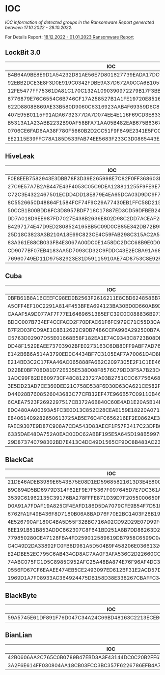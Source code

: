 
# IOC

*IOC information of detected groups in the Ransomware Report generated between 17.10.2022 - 28.10.2022.*
 
For Details Report: 
[18.12.2022 - 01.01.2023 Ransomware Report ](https://threatmon.io/threatmon-ransomware-group-activity-report-28-10-2022-04-11-2022/)

## LockBit 3.0

| IOC |
| ------ |
| B4B64A9BE8E9D1A54232D81AE56E7D801827739EADA17DC92659B98D7189ACD2| 
| 92EBB2DCE3E8F3D0E919C0342FDBE9A37D672A0CCA6B105395745EBC783DE6E5| 
| 12FE5477FF75361DA81C170C132A1090390972279B17F3BB5FEF6A5CCC91326A | 
| 8776879E76C6554C6B746CF17A258527B1A1FE19720E8516CCABB50750F71830| 
| 622D8808B869AE33B580D9060C6316923AAB4F69359D6C8F80D041BB48F27B48| 
| 407E95B0115F91ADA6732377DA7D074EE4E116F69CD3E833A6AB958CC359B4D3| 
| B5313A1A23ABB2232B90AF58BFA71AA05B482EAB675B636764EE6A6AEC40617C| 
| 0706CE6FAD6AA38F780F5660B2D2CC51F9F649E2341E5FCC5943A549D0F816E6| 
| EE2115E39FFC78A185D533FAB74EE5683F233C3D0865443EA9FCADEAD1FC99EA| 




## HiveLeak

| IOC |
| ------ |
| F0E8EEB7582943E3DBB78F3D39E265998E7C82F0FF368603E09382B8F2AA0F80 | 
| 27C9E57A7B2AB447E43F4053C05C9DEA128811255F9FE9E7722EE26A834BFD38 | 
| C72C3E4322467501ECDD4DD18E879E4EA65DCA03D9DC9F7F0282E092AF553E0E |
| 8C5526650D48864F1584FCF74F9C29A77430EB1FFC58D215CB4D4E33C7B7C1F0 | 
| 50CCB1B00BDD8FC3D8957BDF718C17887ED3CD59DFBEB247193A33041CF6E03B | 
| DD7A018D9EE987FD7027E438B2636E802D98C2DD7ACEAF2EC6DB711FB08C6DAB | 
| B4297174E47D9ED2808524165BB5C09D0CB85E342DB72B955EDD4D5A0C490F9E | 
| 25D18C3823A3B210A18E69C823CE4C59FAB298C315AC2A5D891027921D1C6D7E | 
| 83A361E88CB033FB4E3067A00DC0E1458DC2DCC68B9E0D01F4EA16B50DB9EE11 | 
| CD9077BF07EB4183AA5D7093CD32C9FDDC43E2ECBA91A682D666B041C39A4CD2 | 
| 76960749ED11D97582923E31D59115910AE74D8753C8E92F918F604CA8A0D26D | 



## Cuba

| IOC |
| ------ |
|0BFB61B8A16CEEFC98ED0B2563F2616211E8CBD624858BB7942B03F6F6E0A7A6
|A5CFF4EF10C2291A814F453BFEA694123BA30BD0D660AB9DDEEF3F6B91F1F3F1
|CAAAF5A9D077AF7F77E16469651385EFC39C0C088836B971F591EAF39F385DD3
|BDCC007B734EF4CCFACD2F70DFAC61F6FC979C71C55D3CADF653CACBF1E55AB5
|B7F2D03FCD9AE1C8B12622C9DB7486CCFA996A292500B7A5A145DB5316C39877
|C5763D02907D55E01668B58F182EA1E74C9343C8723B08DB4539CF79FC82BC46
|DD48F1529EAEE73703902BFE0273163C6DB80FF9ABF7AD76DF424D46AAF20344
|E142B6B6A514A3790ED0C4434BF7C3105EAF7A70061D4D8FD020319AB4D77B66
|E214BD3C2C17FAA46AC065888FA6B2C2097305E2F1C1EE46CDBD180E254B7DFA
|D22BE0BF708D81D72E535E538D08F8576C79DD3F5A7B23CC93952D560C7E1C66
|1ADC99F82DE60973CF48C8123727A03B2751CCC67756A685F5A1C426B0BECBD1
|3E5DD23AD7CE360DED21C758D538F6D30D63CA621CE582F51BAED9EE5058FEE1
|D44028B7608526043683C77CFB32EF47E966B57C09110B46490CE738E2BE09B1
|6CAEA7523F2692297517CB372A6B840C60E4AD1E20A5B14B93C67C1C7D655C60
|EDC480AA00393A5FC3E0D13C852C28CEAE159E18220A0714504D9A628B10F03D
|E84061409282650613725AB5E76C4FC656216EF2E0862AE39C72427351936D54
|FAEC9307E9D87C908A7CDA543D83AECF1F57F3417C23DFB0B2FD195CEC1212CF
|6335DAE48DA752A0EAC00DC62ABBF195E5A645D198B5997F21C02397F7498F78
|29D873740798302BD7E413C4DC49D1565CF9DC8B483AC23F5544372150E052EB


## BlackCat

| IOC |
| ------ |
|21DE46ADEB3989E6543B75E08D1ED59685821613D3E4E8008C694D3BC7143CC2
|B9C894D5BD6979D314F62EF9E7F5367F097645D7E7DC361A7AC1BF6B39A5A72A
|3539C61962135C39176BA278FFFE871D39D7F2055000650F8B13BDCAD2D0D502
|D0A91A7FDAF19A825CF4EAFD186D5DA7079CFE9B54F7D51B850E6AF303725483
|6762FA1F49B436F8D7180B06A8BAD76F70E2BC1403F28B194A58EE96118F2462
|4E526790AF180C4BA5D55F32BBC716A02CD92D29E07D99F6B112BE6F77EDC291
|8EE191B51B853ADDC862307C8F641BD251A8B7DD88263D228453BB06882F2464
|779850280CE47128FBA4FD259012589619DB7958C6599C0AC2C29BE5F816DA16
|C4C49D2DA33892FC0FB8D961A5D504B9F458206E0366132C8A0D017D6E8767FF
|E24DBE52EC795C6AB434CD8AC7AA0F3AFA536C2D22660CC0A4885400E5A2CEEC
|74ABC075FC1D5C8985C952AFC25A48BA874E76F96AF4DC33414E84DB9E10B9EE
|0556FD67CF6EAAEE474EB5CE2493097ED612BF31E2ACD57D27CBC46D5451ED13
|1969D1A7F08933AC364924475DB158D38E338267CBAFFC34DF81064461FC2F75


## BlackByte

| IOC |
| ------ |
|59A5745E61DF891F76D047C34A24C69BD48163C2213ECEB6D7DF6D1AA9068A89

## BianLian

| IOC |
| ------ |
|42B0606AA2C765C0B0789B47EBD3A3F43144DC0C20B2FF6DB648AC5FEB0A37A3
|3A2F6E614FF030804AA18CB03FCC3BC357F6226786EFB4A734CBE2A3A1984B6F
